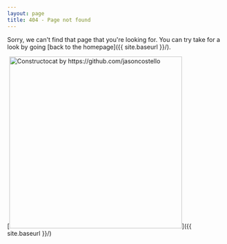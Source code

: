```yaml
---
layout: page
title: 404 - Page not found
---
```


Sorry, we can't find that page that you're looking for. You can try take for a look by going [back to the homepage]({{ site.baseurl }}/).

[<img src="{{ site.baseurl }}/images/404.png" alt="Constructocat by https://github.com/jasoncostello" style="width: 400px;"/>]({{ site.baseurl }}/)
